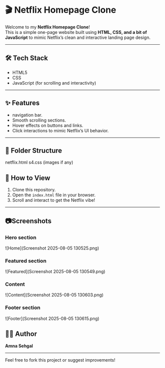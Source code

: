 # 🎬 Netflix Homepage Clone

Welcome to my **Netflix Homepage Clone**!  
This is a simple one-page website built using **HTML, CSS, and a bit of JavaScript** to mimic Netflix’s clean and interactive landing page design.

---

## 🛠️ Tech Stack
- HTML5
- CSS
- JavaScript (for scrolling and interactivity)

---

## ✨ Features
- navigation bar.
- Smooth scrolling sections.
- Hover effects on buttons and links.
- Click interactions to mimic Netflix’s UI behavior.

---

## 📂 Folder Structure
netflix.html
s4.css
(images if any)


## 🚀 How to View
1. Clone this repository.
2. Open the `index.html` file in your browser.
3. Scroll and interact to get the Netflix vibe!

---
## 📷Screenshots
### Hero section
![Home](Screenshot 2025-08-05 130525.png)
### Featured section
![Featured](Screenshot 2025-08-05 130549.png)
### Content
![Content](Screenshot 2025-08-05 130603.png)
### Footer section
![Footer](Screenshot 2025-08-05 130615.png)

## 🙋‍♀️ Author
**Amna Sehgal**

---

Feel free to fork this project or suggest improvements!